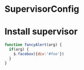 # SupervisorConfig

# Install supervisor 

```javascript
function fancyAlert(arg) {
  if(arg) {
    $.facebox({div:'#foo'})
  }
}
```
